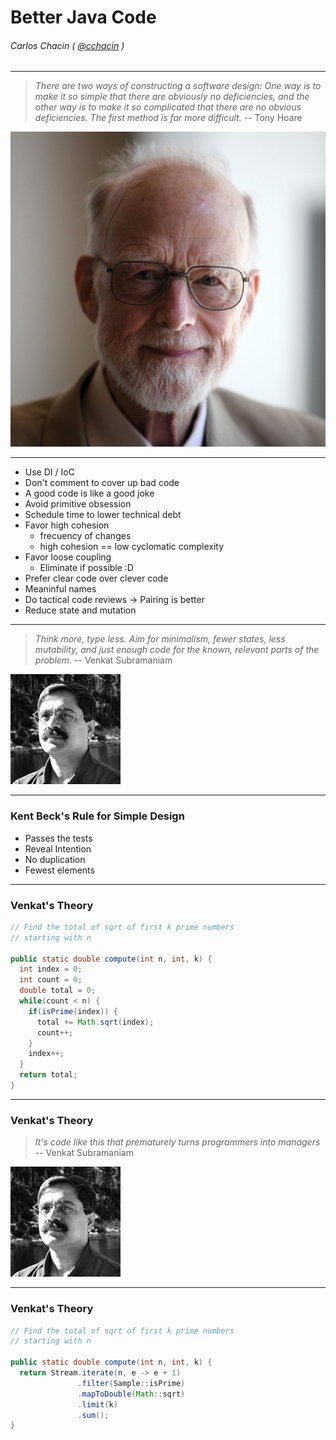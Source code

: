 <!--
$theme: gaia
prerender: true
-->

Better Java Code
====

###### Carlos Chacin ( [@cchacin](https://github.com/cchacin) )
---

> *There are two ways of constructing a software design: One way is to make it so simple that there are obviously no deficiencies, and the other way is to make it so complicated that there are no obvious deficiencies. The first method is far more difficult.* -- Tony Hoare

![20%](images/hoare.jpeg)

---

- Use DI / IoC
- Don't comment to cover up bad code
- A good code is like a good joke
- Avoid primitive obsession
- Schedule time to 	lower technical debt
- Favor high cohesion
  - frecuency of changes
  - high cohesion == low cyclomatic complexity
- Favor loose coupling
  - Eliminate if possible :D
- Prefer clear code over clever code
- Meaninful names
- Do tactical code reviews -> Pairing is better
- Reduce state and mutation

---

> *Think more, type less. Aim for minimalism, fewer states, less mutability, and just enough code for the known, relevant parts of the problem.* -- Venkat Subramaniam

![](images/venkat.jpeg)

---
### Kent Beck's Rule for Simple Design

- Passes the tests
- Reveal Intention
- No duplication
- Fewest elements

<!--The rules are in priority order-->

---
### Venkat's Theory

```java
// Find the total of sqrt of first k prime numbers
// starting with n

public static double compute(int n, int, k) {
  int index = 0;
  int count = 0;
  double total = 0;
  while(count < n) {
    if(isPrime(index)) {
      total += Math.sqrt(index);
      count++;
    }
    index++;
  }
  return total;
}
```

---
### Venkat's Theory

> *It's code like this that prematurely turns programmers into managers* -- Venkat Subramaniam

![](images/venkat.jpeg)

---

### Venkat's Theory

```java
// Find the total of sqrt of first k prime numbers
// starting with n

public static double compute(int n, int, k) {
  return Stream.iterate(n, e -> e + 1)
               .filter(Sample::isPrime)
               .mapToDouble(Math::sqrt)
               .limit(k)
               .sum();
}
```